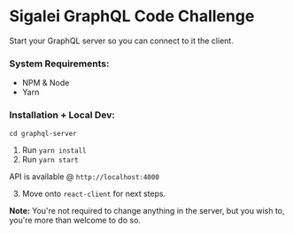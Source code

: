 # Sigalei GraphQL Code Challenge

Start your GraphQL server so you can connect to it the client.

### System Requirements:

- NPM & Node
- Yarn

### Installation + Local Dev:

`cd graphql-server`

1. Run `yarn install`
2. Run `yarn start`

API is available @ `http://localhost:4000`

3. Move onto `react-client` for next steps.

**Note:** You're not required to change anything in the server, but you wish to, you're more than welcome to do so.
